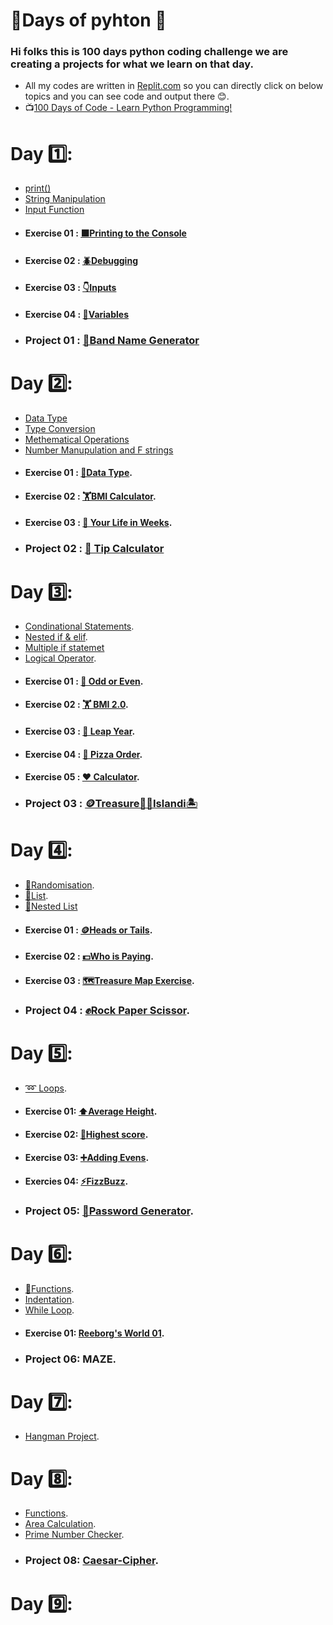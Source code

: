 # 💯Days of pyhton 🐍
### Hi folks this is 100 days python coding challenge we are creating a projects for what we learn on that day.
* All my codes are written in [Replit.com](https://replit.com/ "Replit.com") so you can directly click on below topics and you can see code and output there 😊.
* 📺[100 Days of Code - Learn Python Programming!](https://www.classcentral.com/course/youtube-100-days-of-code-learn-python-programming-45732/classroom "100 Days of Code - Learn Python Programming!")

# Day 1️⃣:
* [print()](https://replit.com/@subramanyagb/01-Printing#main.py "print()")
* [String Manipulation](https://replit.com/@subramanyagb/02-String-manipulaltion#main.py "String Manipulation")
* [Input Function](https://replit.com/@subramanyagb/03-input-function "Input Function")
* #### Exercise 01 : [⬛Printing to the Console](https://replit.com/@subramanyagb/Exercise-1 "⬛Printing to the Console")
* #### Exercise 02 : [🪲Debugging](https://replit.com/@subramanyagb/Exercise-2 "🪲Debugging")
* #### Exercise 03 : [👇Inputs](https://replit.com/@subramanyagb/Exercise-3 "👇Inputs")
* #### Exercise 04 : [🔡Variables](https://replit.com/@subramanyagb/Exercise-4 "🔡Variables")
* ### Project 01 : [🥁Band Name Generator](https://replit.com/@subramanyagb/01-BrandNameGenerator "🥁Band Name Generator")

# Day 2️⃣:
* [Data Type](https://replit.com/@subramanyagb/day-2-start?v=1 "Data Type")
* [Type Conversion](https://replit.com/@subramanyagb/Day-2-End "Type Conversion")
* [Methematical Operations](https://replit.com/@subramanyagb/Day-2-2 "Methematical Operations")
* [Number Manupulation and F strings](https://replit.com/@subramanyagb/Number-Manupulation "Number Manupulation and F strings")
* #### Exercise 01 : [🔢Data Type](https://replit.com/@subramanyagb/day-2-1-exercise "🔢Data Type").
* #### Exercise 02 : [🏋️BMI Calculator](https://replit.com/@subramanyagb/day-2-2-exercise "🏋️BMI Calculator").
* #### Exercise 03 : [🧬 Your Life in Weeks](https://replit.com/@subramanyagb/day-2-3-test-your-code "🧬 Your Life in Weeks").
* ### Project 02 : [🧮 Tip Calculator](https://replit.com/@subramanyagb/tip-calculator-start "🧮 Tip Calculator")

# Day 3️⃣:
* [Condinational Statements](https://replit.com/@subramanyagb/day-3-start#main.py "Condinational Statements").
* [Nested if & elif](https://replit.com/@subramanyagb/nested-if-else#main.py "Nested if & elif").
* [Multiple if statemet](https://replit.com/@subramanyagb/Multiple-IF-statements#main.py "Multiple if statemet")
* [Logical Operator](https://replit.com/@subramanyagb/Logical-operatiors "Logical Operator").
* #### Exercise 01 : [🔢 Odd or Even](https://replit.com/@subramanyagb/day-3-1-exercise#main.py "🔢 Odd or Even").
* #### Exercise 02 : [🏋️ BMI 2.0](https://replit.com/@subramanyagb/day-3-2-solution "🏋️ BMI 2.0").
* #### Exercise 03 : [📅 Leap Year](https://replit.com/@subramanyagb/day-3-3-exercise "📅 Leap Year").
* #### Exercise 04 : [🍕 Pizza Order](https://replit.com/@subramanyagb/day-3-4-exercise "🍕 Pizza Order").
* #### Exercise 05 : [❤️ Calculator](https://replit.com/@subramanyagb/day-3-5-exercise#main.py "❤️ Calculator").
* ### Project 03 : [🪙Treasure🏴‍☠️Islandi🏝️](https://replit.com/@subramanyagb/treasure-island-start "🪙Treasure🏴‍☠️Islandi🏝️")

# Day 4️⃣:
* [🎲Randomisation](https://replit.com/@subramanyagb/day-4-start "🎲Randomisation").
* [📃List](https://replit.com/@subramanyagb/lists "📃List").
* [📃Nested List](https://replit.com/@subramanyagb/day-4-end "📃Nested List")
* #### Exercise 01 : [🪙Heads or Tails](https://replit.com/@subramanyagb/day-4-1-exercise "🪙 Heads or Tails").
* #### Exercise 02 : [💵Who is Paying](https://replit.com/@subramanyagb/day-4-2-exercise "💵Who is Paying").
* #### Exercise 03 : [🗺️Treasure Map Exercise](https://replit.com/@subramanyagb/day-4-3-exercise#main.py "🗺️Treasure Map Exercise").
* ### Project 04 : [✊Rock Paper Scissor](https://replit.com/@subramanyagb/rock-paper-scissors-start-1#main.py "✊Rock Paper Scissor").

# Day 5️⃣:
* [➿ Loops](https://replit.com/@subramanyagb/day-5-end "➿ Loops").
* #### Exercise 01: [⬆️Average Height](https://replit.com/@subramanyagb/day-5-1-exercise "⬆️Average Height").
* #### Exercise 02: [🥇Highest score](https://replit.com/@subramanyagb/day-5-2-exercise "🥇Highest score").
* #### Exercise 03: [➕Adding Evens](https://replit.com/@subramanyagb/day-5-3-exercise "➕Adding Evens").
* #### Exercies 04: [⚡FizzBuzz](https://replit.com/@subramanyagb/day-5-4-exercise "⚡FizzBuzz").
* ### Project 05: [🔑Password Generator](https://replit.com/@subramanyagb/password-generator-end "🔑Password Generator").

# Day 6️⃣:
* [🎡Functions](https://replit.com/@subramanyagb/day-6-start "🎡Functions").
* [Indentation](https://replit.com/@subramanyagb/indentation#main.py "Indentation").
* [While Loop](https://replit.com/@subramanyagb/Whileloop "While Loop").
* #### Exercise 01: [Reeborg's World 01](https://reeborg.ca/reeborg.html?lang=en&mode=python&menu=worlds%2Fmenus%2Freeborg_intro_en.json&name=Hurdle%201&url=worlds%2Ftutorial_en%2Fhurdle1.json "Reeborgs World 01").
* ### Project 06: MAZE.

# Day 7️⃣: 
* [Hangman Project](https://replit.com/@subramanyagb/Day-7-Hangman-5-Start "Hangman Project").

# Day 8️⃣:

* [Functions](https://replit.com/@subramanyagb/day-8-end "Functions").
* [Area Calculation](https://replit.com/@subramanyagb/day-8-1-exercise-1 "Area Calculation").
* [Prime Number Checker](https://repl.it/@appbrewery/day-8-2-solution "Prime Number Checker").
* ### Project 08: [Caesar-Cipher](https://replit.com/@subramanyagb/caesar-cipher-completed "Caesar-Cipher").

# Day 9️⃣: